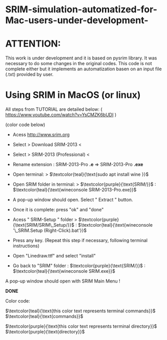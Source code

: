 # SRIM-simulation-automatized-for-Mac-users-under-development-

# ATTENTION:

This work is under development and it is based on pysrim library. 
It was necessary to do some changes in the original codes. 
This code is not complete either but it implements an automatization basen on an input file (.txt) provided by user. 

# Using SRIM in MacOS (or linux)

All steps from TUTORIAL are detailed below: ( https://www.youtube.com/watch?v=YsCMZK6bUDI ) 

(color code below)

  - Acess http://www.srim.org
  
  - Select > Download SRIM-2013 <
  
  - Select > SRIM-2013 (Professional) <
  
  - Rename extension : SRIM-2013-Pro **.e** =>   SRIM-2013-Pro **.exe**

  - Open terminal: > $\textcolor{teal}{\text{sudo apt install wine }}$ 

  - Open SRIM folder in terminal: >  $\textcolor{purple}{\text{SRIM/}}$ : $\textcolor{teal}{\text{wineconsole SRIM-2013-Pro.exe}}$ 

  - A pop-up window should open. Select " Extract " button. 

  - Once it is complete: press "ok" and "done"

  - Acess " SRIM-Setup " folder > $\textcolor{purple}{\text{SRIM/SRIM\_Setup/}}$ : $\textcolor{teal}{\text{wineconsole '\_SRIM.Setup (Right-Click).bat'}}$ 

  - Press any key. (Repeat this step if necessary, following terminal instructions)

  - Open "Linedraw.ttf" and select "install"

  - Go back to "SRIM" folder : $\textcolor{purple}{\text{SRIM/}}$ : $\textcolor{teal}{\text{wineconsole SRIM.exe}}$  

A pop-up window should open with SRIM Main Menu !
  
  **DONE**


Color code: 

$\textcolor{teal}{\text{this color text represents terminal commands}}$ $\textcolor{teal}{\text{commands}}$ 

$\textcolor{purple}{\text{this color text represents terminal directory}}$ $\textcolor{purple}{\text{directory}}$
